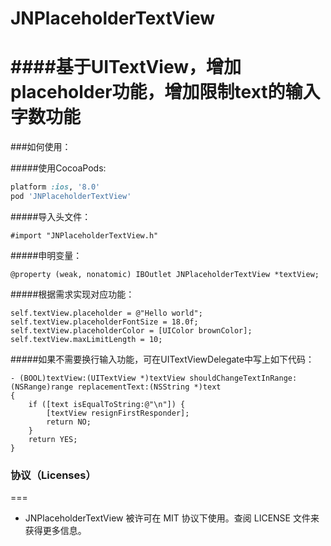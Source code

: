 # JNPlaceholderTextView

####基于UITextView，增加placeholder功能，增加限制text的输入字数功能
===
###如何使用：

#####使用CocoaPods:

```ruby
platform :ios, '8.0'
pod 'JNPlaceholderTextView'
```

#####导入头文件：

```objc
#import "JNPlaceholderTextView.h"
```
#####申明变量：

```objc
@property (weak, nonatomic) IBOutlet JNPlaceholderTextView *textView;
```
#####根据需求实现对应功能：

```objc
self.textView.placeholder = @"Hello world";
self.textView.placeholderFontSize = 18.0f;
self.textView.placeholderColor = [UIColor brownColor];
self.textView.maxLimitLength = 10;

```
#####如果不需要换行输入功能，可在UITextViewDelegate中写上如下代码：

```objc
- (BOOL)textView:(UITextView *)textView shouldChangeTextInRange:(NSRange)range replacementText:(NSString *)text
{
    if ([text isEqualToString:@"\n"]) {
        [textView resignFirstResponder];
        return NO;
    }
    return YES;
}

```


### 协议（Licenses）
===
- JNPlaceholderTextView 被许可在 MIT 协议下使用。查阅 LICENSE 文件来获得更多信息。